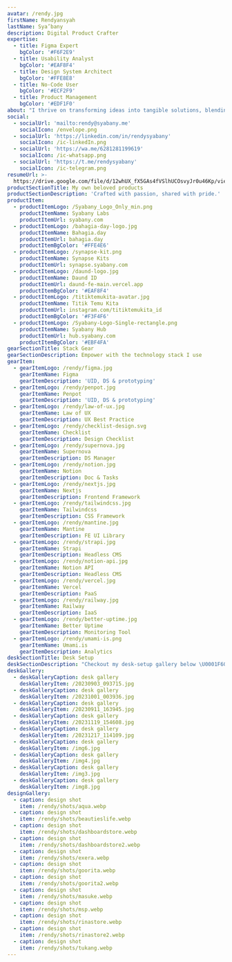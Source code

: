 ```yaml
---
avatar: /rendy.jpg
firstName: Rendyansyah
lastName: Sya’bany
description: Digital Product Crafter
expertise:
  - title: Figma Expert
    bgColor: '#F6F2E9'
  - title: Usability Analyst
    bgColor: '#EAF8F4'
  - title: Design System Architect
    bgColor: '#FFE8E8'
  - title: No-Code User
    bgColor: '#ECF2F9'
  - title: Product Management
    bgColor: '#EDF1F0'
about: "I thrive on transforming ideas into tangible solutions, blending aesthetics with functionality to create products that delight users.\L\n\nThe empathy-driven approach allows me to create products that truly resonate with the end-users, making a positive impact on their lives. I am dedicated to human-centered design principles, where the user's experience takes center stage in every decision I make."
social:
  - socialUrl: 'mailto:rendy@syabany.me'
    socialIcon: /envelope.png
  - socialUrl: 'https://linkedin.com/in/rendysyabany'
    socialIcon: /ic-linkedIn.png
  - socialUrl: 'https://wa.me/6281281199619'
    socialIcon: /ic-whatsapp.png
  - socialUrl: 'https://t.me/rendysyabany'
    socialIcon: /ic-telegram.png
resumeUrl: >-
  https://drive.google.com/file/d/12whUX_fX5GAs4fVSlhUCOsvyJr0u46Kp/view?usp=sharing
productSectionTitle: My own beloved products
productSectionDescription: 'Crafted with passion, shared with pride.'
productItem:
  - productItemLogo: /Syabany_Logo_Only_min.png
    productItemName: Syabany Labs
    productItemUrl: syabany.com
  - productItemLogo: /bahagia-day-logo.jpg
    productItemName: Bahagia.day
    productItemUrl: bahagia.day
    productItemBgColor: '#FFE4E6'
  - productItemLogo: /synapse-kit.png
    productItemName: Synapse Kits
    productItemUrl: synapse.syabany.com
  - productItemLogo: /daund-logo.jpg
    productItemName: Daund ID
    productItemUrl: daund-fe-main.vercel.app
    productItemBgColor: '#EAF8F4'
  - productItemLogo: /titiktemukita-avatar.jpg
    productItemName: Titik Temu Kita
    productItemUrl: instagram.com/titiktemukita_id
    productItemBgColor: '#F3F4F6'
  - productItemLogo: /Syabany-Logo-Single-rectangle.png
    productItemName: Syabany Hub
    productItemUrl: hub.syabany.com
    productItemBgColor: '#EBF4FA'
gearSectionTitle: Stack Gear
gearSectionDescription: Empower with the technology stack I use
gearItem:
  - gearItemLogo: /rendy/figma.jpg
    gearItemName: Figma
    gearItemDescription: 'UID, DS & prototyping'
  - gearItemLogo: /rendy/penpot.jpg
    gearItemName: Penpot
    gearItemDescription: 'UID, DS & prototyping'
  - gearItemLogo: /rendy/law-of-ux.jpg
    gearItemName: Law of UX
    gearItemDescription: UX Best Practice
  - gearItemLogo: /rendy/checklist-design.svg
    gearItemName: Checklist
    gearItemDescription: Design Checklist
  - gearItemLogo: /rendy/supernova.jpg
    gearItemName: Supernova
    gearItemDescription: DS Manager
  - gearItemLogo: /rendy/notion.jpg
    gearItemName: Notion
    gearItemDescription: Doc & Tasks
  - gearItemLogo: /rendy/nextjs.jpg
    gearItemName: Nextjs
    gearItemDescription: Frontend Framework
  - gearItemLogo: /rendy/tailwindcss.jpg
    gearItemName: Tailwindcss
    gearItemDescription: CSS Framework
  - gearItemLogo: /rendy/mantine.jpg
    gearItemName: Mantine
    gearItemDescription: FE UI Library
  - gearItemLogo: /rendy/strapi.jpg
    gearItemName: Strapi
    gearItemDescription: Headless CMS
  - gearItemLogo: /rendy/notion-api.jpg
    gearItemName: Notion API
    gearItemDescription: Headless CMS
  - gearItemLogo: /rendy/vercel.jpg
    gearItemName: Vercel
    gearItemDescription: PaaS
  - gearItemLogo: /rendy/railway.jpg
    gearItemName: Railway
    gearItemDescription: IaaS
  - gearItemLogo: /rendy/better-uptime.jpg
    gearItemName: Better Uptime
    gearItemDescription: Monitoring Tool
  - gearItemLogo: /rendy/umami-is.png
    gearItemName: Umami.is
    gearItemDescription: Analytics
deskSectionTitle: Desk Setup
deskSectionDescription: "Checkout my desk-setup gallery below \U0001F60A"
deskGallery:
  - deskGalleryCaption: desk gallery
    deskGalleryItem: /20230903_093715.jpg
  - deskGalleryCaption: desk gallery
    deskGalleryItem: /20231001_003936.jpg
  - deskGalleryCaption: desk gallery
    deskGalleryItem: /20230911_163945.jpg
  - deskGalleryCaption: desk gallery
    deskGalleryItem: /20231119_154608.jpg
  - deskGalleryCaption: desk gallery
    deskGalleryItem: /20231217_114109.jpg
  - deskGalleryCaption: desk gallery
    deskGalleryItem: /img6.jpg
  - deskGalleryCaption: desk gallery
    deskGalleryItem: /img4.jpg
  - deskGalleryCaption: desk gallery
    deskGalleryItem: /img3.jpg
  - deskGalleryCaption: desk gallery
    deskGalleryItem: /img8.jpg
designGallery:
  - caption: design shot
    item: /rendy/shots/aqua.webp
  - caption: design shot
    item: /rendy/shots/beautieslife.webp
  - caption: design shot
    item: /rendy/shots/dashboardstore.webp
  - caption: design shot
    item: /rendy/shots/dashboardstore2.webp
  - caption: design shot
    item: /rendy/shots/exera.webp
  - caption: design shot
    item: /rendy/shots/goorita.webp
  - caption: design shot
    item: /rendy/shots/goorita2.webp
  - caption: design shot
    item: /rendy/shots/masuke.webp
  - caption: design shot
    item: /rendy/shots/msp.webp
  - caption: design shot
    item: /rendy/shots/rinastore.webp
  - caption: design shot
    item: /rendy/shots/rinastore2.webp
  - caption: design shot
    item: /rendy/shots/tukang.webp
---
```


